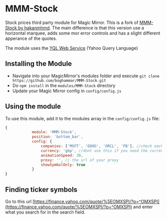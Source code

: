 # MMM-Stock
Stock prices third party module for Magic Mirror. This is a fork of [MMM-Stock by hakanmhmd](https://github.com/hakanmhmd/MMM-Stock). The main difference is that this version use a horizontal marquee, adds some mor error controls and has a slight different apperance of the quotes.

The module uses the [YQL Web Service](https://developer.yahoo.com/yql/guide/yql_url.html) (Yahoo Query Language)

## Installing the Module
* Navigate into your MagicMirror's modules folder and execute `git clone https://github.com/boghammar/MMM-Stock.git`
* Do `npm install` in the `modules/MMM-Stock` directory
* Update your Magic Mirror config in `config/config.js`

## Using the module

To use this module, add it to the modules array in the `config/config.js` file:
````javascript
{
    		module: 'MMM-Stock',
    		position: 'bottom_bar',
    		config: {
    			companies: ['MSFT', 'GOOG', 'ORCL', 'FB'], //check each company ticker symbol in yahoo finance
		        currency: 'gbp', //dont use this if you need the currency to be USD
		        animationSpeed: 30,
		        proxy: '', // the url of your proxy
		        showSymbolOnly: true
    		}
}
````


## Finding ticker symbols
Go to this url [https://finance.yahoo.com/quote/%5EOMXSPI/?p=^OMXSPI](https://finance.yahoo.com/quote/%5EOMXSPI/?p=^OMXSPI) and enter what you search for in the search field.

